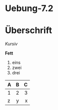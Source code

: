 Uebung-7.2
==========
# Überschrift

*Kursiv*

**Fett**

1. eins
2. zwei
3. drei


| A | B | C |
| ------------- |:-------------:| -----:|
| 1 | 2 | 3 |
| z      | y | x |
